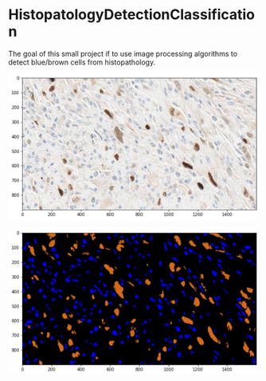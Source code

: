 # HistopatologyDetectionClassification
The goal of this small project if to use image processing algorithms to detect blue/brown cells from histopathology.

![alt text](https://github.com/joks93/HistopatologyDetectionClassification/blob/master/input.png?raw=true)

![alt text](https://github.com/joks93/HistopatologyDetectionClassification/blob/master/output.png?raw=true)
